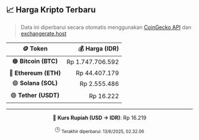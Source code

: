

<!-- HARGA_KRIPTO -->
## 📈 Harga Kripto Terbaru

> Data ini diperbarui secara otomatis menggunakan [CoinGecko API](https://www.coingecko.com/) dan [exchangerate.host](https://exchangerate.host/)

<div align="center">

| 🪙 Token | 💰 Harga (IDR) |
|:------:|---------------:|
| 🟠 **Bitcoin (BTC)**   | Rp 1.747.706.592 |
| 🔵 **Ethereum (ETH)**  | Rp 44.407.179 |
| 🟣 **Solana (SOL)**    | Rp 2.555.486 |
| 🟢 **Tether (USDT)**   | Rp 16.222 |

---

💱 **Kurs Rupiah (USD → IDR)**: Rp 16.219

🕒 <sub>Terakhir diperbarui: 13/6/2025, 02.32.06</sub>

</div>
<!-- /HARGA_KRIPTO -->